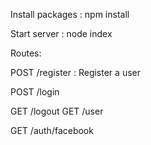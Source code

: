 Install packages : npm install

Start server : node index

Routes:

POST /register : Register a user

POST /login

GET /logout
GET /user

GET /auth/facebook
